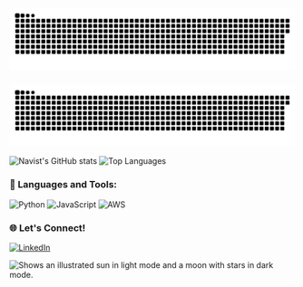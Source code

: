# ![Snake animation](https://github.com/Navist/Navist/blob/output/github-contribution-grid-snake.svg)

<picture>
  <source media="(prefers-color-scheme: dark)" srcset="output/github-contribution-grid-snake.svg" />
  <source media="(prefers-color-scheme: light)" srcset="github-snake.svg" />
  <img alt="github-snake" src="github-snake.svg" />
</picture>

![Navist's GitHub stats](https://github-readme-stats.vercel.app/api?username=Navist&show_icons=true&theme=tokyonight)
![Top Languages](https://github-readme-stats.vercel.app/api/top-langs/?username=Navist&layout=compact&theme=tokyonight)
### 🚀 Languages and Tools:

![Python](https://img.shields.io/badge/Python-3776AB?style=flat&logo=python&logoColor=white)
![JavaScript](https://img.shields.io/badge/JavaScript-323330?style=flat&logo=javascript&logoColor=F7DF1E)
![AWS](https://img.shields.io/badge/AWS-232F3E?style=flat&logo=amazon-aws&logoColor=white)


### 🌐 Let's Connect!
[![LinkedIn](https://img.shields.io/badge/LinkedIn-blue?style=flat&logo=linkedin)](https://www.linkedin.com/in/charleszwright/)


<picture>
  <source media="(prefers-color-scheme: dark)" srcset="https://user-images.githubusercontent.com/25423296/163456776-7f95b81a-f1ed-45f7-b7ab-8fa810d529fa.png">
  <source media="(prefers-color-scheme: light)" srcset="https://user-images.githubusercontent.com/25423296/163456779-a8556205-d0a5-45e2-ac17-42d089e3c3f8.png">
  <img alt="Shows an illustrated sun in light mode and a moon with stars in dark mode." src="https://user-images.githubusercontent.com/25423296/163456779-a8556205-d0a5-45e2-ac17-42d089e3c3f8.png">
</picture>
